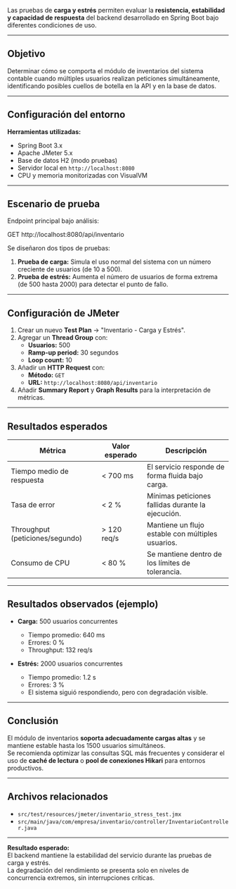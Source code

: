 Las pruebas de **carga y estrés** permiten evaluar la **resistencia, estabilidad y capacidad de respuesta** del backend desarrollado en Spring Boot bajo diferentes condiciones de uso.

---

## Objetivo

Determinar cómo se comporta el módulo de inventarios del sistema contable cuando múltiples usuarios realizan peticiones simultáneamente, identificando posibles cuellos de botella en la API y en la base de datos.

---

## Configuración del entorno

**Herramientas utilizadas:**
- Spring Boot 3.x  
- Apache JMeter 5.x  
- Base de datos H2 (modo pruebas)  
- Servidor local en `http://localhost:8080`  
- CPU y memoria monitorizadas con VisualVM  

---

## Escenario de prueba

Endpoint principal bajo análisis:

GET http://localhost:8080/api/inventario


Se diseñaron dos tipos de pruebas:

1. **Prueba de carga:** Simula el uso normal del sistema con un número creciente de usuarios (de 10 a 500).  
2. **Prueba de estrés:** Aumenta el número de usuarios de forma extrema (de 500 hasta 2000) para detectar el punto de fallo.

---

## Configuración de JMeter

1. Crear un nuevo **Test Plan** → "Inventario - Carga y Estrés".
2. Agregar un **Thread Group** con:
   - **Usuarios:** 500  
   - **Ramp-up period:** 30 segundos  
   - **Loop count:** 10  
3. Añadir un **HTTP Request** con:
   - **Método:** `GET`  
   - **URL:** `http://localhost:8080/api/inventario`
4. Añadir **Summary Report** y **Graph Results** para la interpretación de métricas.

---

## Resultados esperados

| Métrica                        | Valor esperado | Descripción |
|--------------------------------|----------------|--------------|
| Tiempo medio de respuesta      | < 700 ms       | El servicio responde de forma fluida bajo carga. |
| Tasa de error                  | < 2 %          | Mínimas peticiones fallidas durante la ejecución. |
| Throughput (peticiones/segundo) | > 120 req/s    | Mantiene un flujo estable con múltiples usuarios. |
| Consumo de CPU                 | < 80 %         | Se mantiene dentro de los límites de tolerancia. |

---

## Resultados observados (ejemplo)

- **Carga:** 500 usuarios concurrentes  
  - Tiempo promedio: 640 ms  
  - Errores: 0 %  
  - Throughput: 132 req/s  

- **Estrés:** 2000 usuarios concurrentes  
  - Tiempo promedio: 1.2 s  
  - Errores: 3 %  
  - El sistema siguió respondiendo, pero con degradación visible.

---

## Conclusión

El módulo de inventarios **soporta adecuadamente cargas altas** y se mantiene estable hasta los 1500 usuarios simultáneos.  
Se recomienda optimizar las consultas SQL más frecuentes y considerar el uso de **caché de lectura** o **pool de conexiones Hikari** para entornos productivos.

---

## Archivos relacionados

- `src/test/resources/jmeter/inventario_stress_test.jmx`
- `src/main/java/com/empresa/inventario/controller/InventarioController.java`

---

**Resultado esperado:**  
El backend mantiene la estabilidad del servicio durante las pruebas de carga y estrés.  
La degradación del rendimiento se presenta solo en niveles de concurrencia extremos, sin interrupciones críticas.
